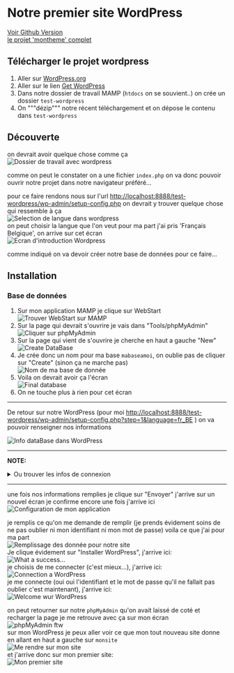 # Notre premier site WordPress

[Voir Github Version](https://github.com/Poulycroc/lessons-isfsc/blob/master/courses/04__premier-sitewordpress.md)<br>
[le projet 'montheme' complet](https://github.com/Poulycroc/lessons-isfsc/tree/master/wordpress/montheme)

## Télécharger le projet wordpress 


1. Aller sur [WordPress.org](https://fr-be.wordpress.org/)
2. Aller sur le lien [Get WordPress](https://fr-be.wordpress.org/download/)
3. Dans notre dossier de travail MAMP (`htdocs` on se souvient..) on crée un dossier `test-wordpress`
4. On """dézip""" notre récent téléchargement et on dépose le contenu dans `test-wordpress`


## Découverte
on devrait avoir quelque chose comme ça<br>
<img alt="Dossier de travail avec wordpress" src="https://raw.githubusercontent.com/Poulycroc/lessons-isfsc/master/courses/.screenshots/Screenshot 2022-10-23 at 18.06.48.png" />

comme on peut le constater on a une fichier `index.php` on va donc pouvoir ouvrir notre projet dans notre navigateur préféré...

pour ce faire rendons nous sur l'url [http://localhost:8888/test-wordpress/wp-admin/setup-config.php](http://localhost:8888/test-wordpress/wp-admin/setup-config.php) on devrait y trouver quelque chose qui ressemble à ça<br>
<img alt="Selection de langue dans wordpress" src="https://raw.githubusercontent.com/Poulycroc/lessons-isfsc/master/courses/.screenshots/Screenshot 2022-10-23 at 18.12.12.png" /><br/>
on peut choisir la langue que l'on veut pour ma part j'ai pris 'Français Belgique', on arrive sur cet écran<br/>
<img alt="Ecran d'introduction Wordpress" src="https://raw.githubusercontent.com/Poulycroc/lessons-isfsc/master/courses/.screenshots/Screenshot 2022-10-23 at 18.14.59.png" /><br/>

comme indiqué on va devoir créer notre base de données pour ce faire...

## Installation 

### Base de données
1. Sur mon application MAMP je clique sur WebStart <br/><img alt="Trouver WebStart sur MAMP" src="https://raw.githubusercontent.com/Poulycroc/lessons-isfsc/master/courses/.screenshots/Screenshot 2022-10-23 at 18.18.05.png" />
2. Sur la page qui devrait s'ouvrire je vais dans "Tools/phpMyAdmin" <br/><img alt="Cliquer sur phpMyAdmin" src="https://raw.githubusercontent.com/Poulycroc/lessons-isfsc/master/courses/.screenshots/Screenshot 2022-10-23 at 18.17.52.png" />
3. Sur la page qui vient de s'ouvrire je cherche en haut a gauche "New" <br/><img alt="Create DataBase" src="https://raw.githubusercontent.com/Poulycroc/lessons-isfsc/master/courses/.screenshots/Screenshot 2022-10-23 at 18.22.49.png" />
4. Je crée donc un nom pour ma base `mabaseamoi`, on oublie pas de cliquer sur "Create" (sinon ça ne marche pas) <br/><img alt="Nom de ma base de donnée" src="https://raw.githubusercontent.com/Poulycroc/lessons-isfsc/master/courses/.screenshots/Screenshot 2022-10-23 at 18.24.56.png" />
5. Voila on devrait avoir ça l'écran <br/><img alt="Final database" src="https://raw.githubusercontent.com/Poulycroc/lessons-isfsc/master/courses/.screenshots/Screenshot 2022-10-23 at 18.27.29.png" />
6. On ne touche plus à rien pour cet écran 

---


De retour sur notre WordPress (pour moi [http://localhost:8888/test-wordpress/wp-admin/setup-config.php?step=1&language=fr_BE](http://localhost:8888/test-wordpress/wp-admin/setup-config.php?step=1&language=fr_BE) ) on va pouvoir renseigner nos informations 

<img alt="Info dataBase dans WordPress" src="https://raw.githubusercontent.com/Poulycroc/lessons-isfsc/master/courses/.screenshots/Screenshot 2022-10-23 at 18.30.13.png" />

---
**NOTE:** 
<details>
<summary>Ou trouver les infos de connexion</summary>
pour s'assurer que les informations que je rentre sont les bonnes je peux me rendre sur mon MAMP et cliquer sur WebStart sur la page qui s'affiche je peux me rendre dans la section `MySQL`<br/>
<img alt="Info de connections" src="https://raw.githubusercontent.com/Poulycroc/lessons-isfsc/master/courses/.screenshots/Screenshot 2022-10-23 at 18.38.56.png" />
</details>

---

une fois nos informations remplies je clique sur "Envoyer" j'arrive sur un nouvel écran je confirme encore une fois j'arrive ici <br/>
<img alt="Configuration de mon application" src="https://raw.githubusercontent.com/Poulycroc/lessons-isfsc/master/courses/.screenshots/Screenshot 2022-10-23 at 18.43.22.png" />

je remplis ce qu'on me demande de remplir (je prends évidement soins de ne pas oublier ni mon identifiant ni mon mot de passe) voila ce que j'ai pour ma part<br>
<img alt="Remplissage des donnée pour notre site" src="https://raw.githubusercontent.com/Poulycroc/lessons-isfsc/master/courses/.screenshots/Screenshot 2022-10-23 at 18.47.36.png" /><br />
Je clique évidement sur "Installer WordPress", j'arrive ici:<br />
<img alt="What a success..." src="https://raw.githubusercontent.com/Poulycroc/lessons-isfsc/master/courses/.screenshots/Screenshot 2022-10-23 at 18.48.55.png" /><br/>
je choisis de me connecter (c'est mieux...), j'arrive ici:<br />
<img alt="Connection a WordPress" src="https://raw.githubusercontent.com/Poulycroc/lessons-isfsc/master/courses/.screenshots/Screenshot 2022-10-23 at 18.49.15.png" /><br/>
je me connecte (oui oui l'identifiant et le mot de passe qu'il ne fallait pas oublier c'est maintenant), j'arrive ici:<br/>
<img alt="Welcome wur WordPress" src="https://raw.githubusercontent.com/Poulycroc/lessons-isfsc/master/courses/.screenshots/Screenshot 2022-10-23 at 18.49.31.png" />

on peut retourner sur notre `phpMyAdmin` qu'on avait laissé de coté et recharger la page je me retrouve avec ça sur mon écran<br/>
<img alt="phpMyAdmin ftw" src="https://raw.githubusercontent.com/Poulycroc/lessons-isfsc/master/courses/.screenshots/Screenshot 2022-10-23 at 18.49.47.png" /><br />
sur mon WordPress je peux aller voir ce que mon tout nouveau site donne en allant en haut a gauche sur `monsite`<br/>
<img alt="Me rendre sur mon site" src="https://raw.githubusercontent.com/Poulycroc/lessons-isfsc/master/courses/.screenshots/Screenshot 2022-10-23 at 19.19.55.png" /><br />
et j'arrive donc sur mon premier site: <br/>
<img alt="Mon premier site" src="https://raw.githubusercontent.com/Poulycroc/lessons-isfsc/master/courses/.screenshots/Screenshot 2022-10-23 at 19.20.47.png" />
